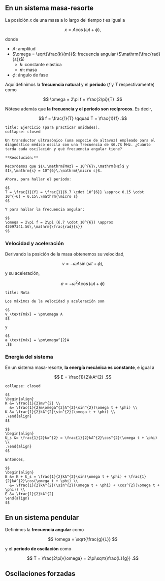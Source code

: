 ## En un sistema masa-resorte

La posición $x$ de una masa a lo largo del tiempo $t$ es igual a

$$
x = A\cos(\omega t + \phi)
,$$

donde

- $A$: amplitud
- $\omega = \sqrt{\frac{k}{m}}$: frecuencia angular ($\mathrm{\frac{rad}{s}}$)
	- $k$: constante elástica
	- $m$: masa
- $\phi$: ángulo de fase

Aquí definimos la **frecuencia natural** y el **periodo** ($f$ y $T$ respectivamente) como

$$
\omega = 2\pi f = \frac{2\pi}{T}
.$$

Nótese además que **la frecuencia y el periodo son recíprocos**. Es decir,

$$
f = \frac{1}{T} \qquad T = \frac{1}{f}
.$$

```ad-exercise
title: Ejercicio (para practicar unidades).
collapse: closed

Un transductor ultrasónico (una especie de altavoz) empleado para el diagnóstico médico oscila con una frecuencia de $6.7$ MHz. ¿Cuánto tarda cada oscilación y qué frecuencia angular tiene?

**Resolución:**

Recordemos que $1\,\mathrm{MHz} = 10^{6}\,\mathrm{Hz}$ y $1\,\mathrm{s} = 10^{6}\,\mathrm{\micro s}$.

Ahora, para hallar el periodo:

$$
T = \frac{1}{f} = \frac{1}{6.7 \cdot 10^{6}} \approx 0.15 \cdot 10^{-6} = 0.15\,\mathrm{\micro s}
$$

Y para hallar la frecuencia angular:

$$
\omega = 2\pi f = 2\pi (6.7 \cdot 10^{6}) \approx 42097341.56\,\mathrm{\frac{rad}{s}}
$$

```

### Velocidad y aceleración

Derivando la posición de la masa obtenemos su velocidad,

$$
v = -\omega A \sin(\omega  t + \phi)
,$$

y su aceleración,

$$
a = -\omega^{2}A\cos(\omega t + \phi)
$$

```ad-note
title: Nota

Los máximos de la velocidad y aceleración son

$$
v_\text{máx} = \pm\omega A
$$

y

$$
a_\text{máx} = \pm\omega^{2}A
.$$

```

### Energía del sistema

En un sistema masa-resorte, **la energía mecánica es constante**, e igual a

$$
E = \frac{1}{2}kA^{2}
.$$

```ad-proof
collapse: closed

$$
\begin{align}
K &= \frac{1}{2}mv^{2} \\
  &= \frac{1}{2}m\omega^{2}A^{2}\sin^{2}(\omega t + \phi) \\
K &= \frac{1}{2}kA^{2}\sin^{2}(\omega t + \phi) \\
.\end{align}
$$

$$
\begin{align}
U_s &= \frac{1}{2}kx^{2} = \frac{1}{2}kA^{2}\cos^{2}(\omega t + \phi) \\
.\end{align}
$$

Entonces,

$$
\begin{align}
E &= K + U_s = \frac{1}{2}kA^{2}\sin(\omega t + \phi) + \frac{1}{2}kA^{2}\cos(\omega t + \phi) \\
  &= \frac{1}{2}kA^{2}(\sin^{2}(\omega t + \phi) + \cos^{2}(\omega t + \phi)) \\
E &= \frac{1}{2}kA^{2}
\end{align}
$$

```

## En un sistema pendular

Definimos la **frecuencia angular** como

$$
\omega = \sqrt{\frac{g}{L}}
$$

y el **periodo de oscilación** como

$$
T = \frac{2\pi}{\omega} = 2\pi\sqrt{\frac{L}{g}}
.$$

## Oscilaciones forzadas

